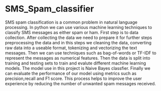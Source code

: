 # SMS_Spam_classifier
SMS spam classification is a common problem in natural language processing.
In python we can use various machine learning techniques to classify SMS messages as either spam or ham.
First step is to data collection. After collecting the data we need to prepare it for further steps preprocessing the data and in this steps we cleaning the data, converting raw data into a useable format, tokenizing and vectorizing the text messages.
Then we can use techniques such as bag-of-words or TF-IDF to represent the messages as numerical features.
Then the data is split into training and testing sets to train and evalute different machine learning models.
The model use in this project is Naive Bayes classfier.
Finally we can evaluate the performance of our model using metrics such as precision,recall and F1 score. 
This process helps to improve the user experience by reducing the number of unwanted spam messages received.
